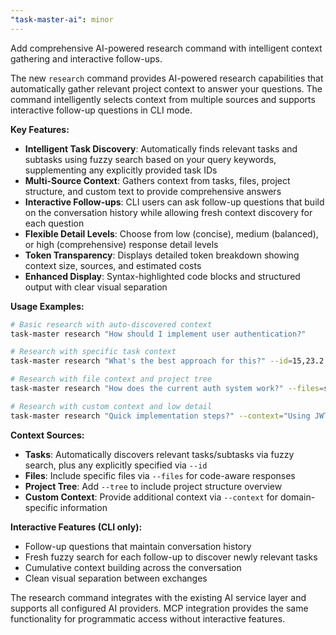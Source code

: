 ```yaml
---
"task-master-ai": minor
---
```


Add comprehensive AI-powered research command with intelligent context gathering and interactive follow-ups.

The new `research` command provides AI-powered research capabilities that automatically gather relevant project context to answer your questions. The command intelligently selects context from multiple sources and supports interactive follow-up questions in CLI mode.

**Key Features:**

- **Intelligent Task Discovery**: Automatically finds relevant tasks and subtasks using fuzzy search based on your query keywords, supplementing any explicitly provided task IDs
- **Multi-Source Context**: Gathers context from tasks, files, project structure, and custom text to provide comprehensive answers
- **Interactive Follow-ups**: CLI users can ask follow-up questions that build on the conversation history while allowing fresh context discovery for each question
- **Flexible Detail Levels**: Choose from low (concise), medium (balanced), or high (comprehensive) response detail levels
- **Token Transparency**: Displays detailed token breakdown showing context size, sources, and estimated costs
- **Enhanced Display**: Syntax-highlighted code blocks and structured output with clear visual separation

**Usage Examples:**

```bash
# Basic research with auto-discovered context
task-master research "How should I implement user authentication?"

# Research with specific task context
task-master research "What's the best approach for this?" --id=15,23.2

# Research with file context and project tree
task-master research "How does the current auth system work?" --files=src/auth.js,config/auth.json --tree

# Research with custom context and low detail
task-master research "Quick implementation steps?" --context="Using JWT tokens" --detail=low
```

**Context Sources:**

- **Tasks**: Automatically discovers relevant tasks/subtasks via fuzzy search, plus any explicitly specified via `--id`
- **Files**: Include specific files via `--files` for code-aware responses
- **Project Tree**: Add `--tree` to include project structure overview
- **Custom Context**: Provide additional context via `--context` for domain-specific information

**Interactive Features (CLI only):**

- Follow-up questions that maintain conversation history
- Fresh fuzzy search for each follow-up to discover newly relevant tasks
- Cumulative context building across the conversation
- Clean visual separation between exchanges

The research command integrates with the existing AI service layer and supports all configured AI providers. MCP integration provides the same functionality for programmatic access without interactive features.
